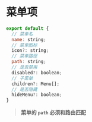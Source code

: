# 菜单项

```js
export default {
  // 菜单名
  name: string;
  // 菜单图标
  icon?: string;
  // 菜单路径
  path: string;
  // 是否禁用
  disabled?: boolean;
  // 子菜单
  children?: Menu[];
  // 是否隐藏
  hideMenu?: boolean;
}
```

> **菜单的 `path` 必须和路由匹配**
